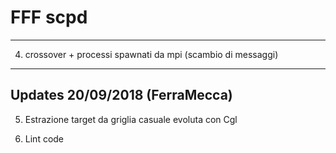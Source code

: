 # FFF scpd

---
4. crossover + processi spawnati da mpi (scambio di messaggi)
---

## Updates 20/09/2018 (FerraMecca)

5. Estrazione target da griglia casuale evoluta con Cgl

6. Lint code
